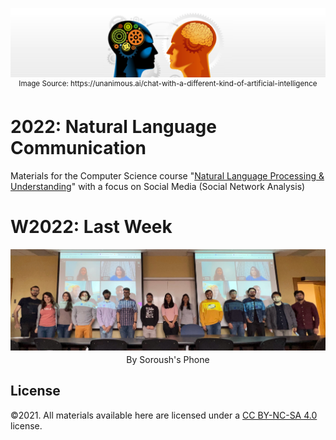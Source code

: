 <p align="center"><img src="Banner.png" ><sup>Image Source: https://unanimous.ai/chat-with-a-different-kind-of-artificial-intelligence</sup></p>

# 2022: Natural Language Communication 
Materials for the Computer Science course "[Natural Language Processing & Understanding](./Course_Syllabus.pdf)" with a focus on Social Media (Social Network Analysis)

# W2022: Last Week 
<p align="center"><img src="Group_Photo_1.JPG" >By Soroush's Phone<sup></sup></p>


## License
©2021. All materials available here are licensed under a [CC BY-NC-SA 4.0](LICENSE.txt) license. 
